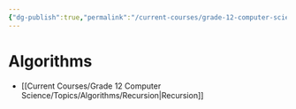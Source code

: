 ```yaml
---
{"dg-publish":true,"permalink":"/current-courses/grade-12-computer-science/topics/introduction/","dgHomeLink":false}
---
```


# Algorithms
- [[Current Courses/Grade 12 Computer Science/Topics/Algorithms/Recursion|Recursion]]
